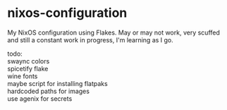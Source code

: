 # nixos-configuration
My NixOS configuration using Flakes. May or may not work, very scuffed and still a constant work in progress, I'm learning as I go. 

todo:<br> 
	swaync colors<br>
	spicetify flake<br>
	wine fonts<br>
	maybe script for installing flatpaks<br>
	hardcoded paths for images<br>
	use agenix for secrets<br>
